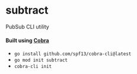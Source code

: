 # subtract
PubSub CLI utility

#### Built using [Cobra][cobra]
- `go install github.com/spf13/cobra-cli@latest`
- `go mod init subtract`
- `cobra-cli init`

[cobra]: [https://github.com/spf13/cobra]